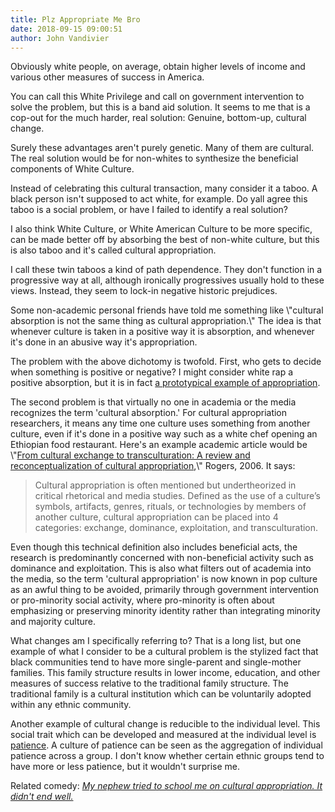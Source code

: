 ```yaml
---
title: Plz Appropriate Me Bro
date: 2018-09-15 09:00:51
author: John Vandivier
---
```




<!-- wp:paragraph -->
<p>Obviously white people, on average, obtain higher levels of income and various other measures of success in America.</p>
<!-- /wp:paragraph -->

<!-- wp:paragraph -->
<p>You can call this White Privilege and call on government intervention to solve the problem, but this is a band aid solution. It seems to me that is a cop-out for the much harder, real solution: Genuine, bottom-up, cultural change.</p>
<!-- /wp:paragraph -->

<!-- wp:paragraph -->
<p>Surely these advantages aren't purely genetic. Many of them are cultural. The real solution would be for non-whites to synthesize the beneficial components of White Culture.</p>
<!-- /wp:paragraph -->

<!-- wp:paragraph -->
<p>Instead of celebrating this cultural transaction, many consider it a taboo. A black person isn't supposed to act white, for example. Do yall agree this taboo is a social problem, or have I failed to identify a real solution?</p>
<!-- /wp:paragraph -->

<!-- wp:paragraph -->
<p>I also think White Culture, or White American Culture to be more specific, can be made better off by absorbing the best of non-white culture, but this is also taboo and it's called cultural appropriation.</p>
<!-- /wp:paragraph -->

<!-- wp:paragraph -->
<p>I call these twin taboos a kind of path dependence. They don't function in a progressive way at all, although ironically progressives usually hold to these views. Instead, they seem to lock-in negative historic prejudices.</p>
<!-- /wp:paragraph -->

<!-- wp:paragraph -->
<p>Some non-academic personal friends have told me something like \"cultural absorption is not the same thing as cultural appropriation.\" The idea is that whenever culture is taken in a positive way it is absorption, and whenever it's done in an abusive way it's appropriation.</p>
<!-- /wp:paragraph -->

<!-- wp:paragraph -->
<p>The problem with the above dichotomy is twofold. First, who gets to decide when something is positive or negative? I might consider white rap a positive absorption, but it is in fact <a href=\"http://journals.sagepub.com/doi/abs/10.1177/0891241606286997\">a prototypical example of appropriation</a>.</p>
<!-- /wp:paragraph -->

<!-- wp:paragraph -->
<p>The second problem is that virtually no one in academia or the media recognizes the term 'cultural absorption.' For cultural appropriation researchers, it means any time one culture uses something from another culture, even if it's done in a positive way such as a white chef opening an Ethiopian food restaurant. Here's an example academic article would be \"<a href=\"https://academic.oup.com/ct/article-abstract/16/4/474/4098676\">From cultural exchange to transculturation: A review and reconceptualization of cultural appropriation</a>,\" Rogers, 2006. It says:</p>
<!-- /wp:paragraph -->

<!-- wp:quote -->
<blockquote class=\"wp-block-quote\"><p>Cultural appropriation is often mentioned but undertheorized in critical rhetorical and media studies. Defined as the use of a culture’s symbols, artifacts, genres, rituals, or technologies by members of another culture, cultural appropriation can be placed into 4 categories: exchange, dominance, exploitation, and transculturation.</p></blockquote>
<!-- /wp:quote -->

<!-- wp:paragraph -->
<p>Even though this technical definition also includes beneficial acts, the research is predominantly concerned with non-beneficial activity such as dominance and exploitation. This is also what filters out of academia into the media, so the term 'cultural appropriation' is now known in pop culture as an awful thing to be avoided, primarily through government intervention or pro-minority social activity, where pro-minority is often about emphasizing or preserving minority identity rather than integrating minority and majority culture.</p>
<!-- /wp:paragraph -->

<!-- wp:paragraph -->
<p>What changes am I specifically referring to? That is a long list, but one example of what I consider to be a cultural problem is the stylized fact that black communities tend to have more single-parent and single-mother families. This family structure results in lower income, education, and other measures of success relative to the traditional family structure. The traditional family is a cultural institution which can be voluntarily adopted within any ethnic community.</p>
<!-- /wp:paragraph -->

<!-- wp:paragraph -->
<p>Another example of cultural change is reducible to the individual level. This social trait which can be developed and measured at the individual level is <a href=\"http://www.afterecon.com/other/patience-over-race/\">patience</a>. A culture of patience can be seen as the aggregation of individual patience across a group. I don't know whether certain ethnic groups tend to have more or less patience, but it wouldn't surprise me.</p>
<!-- /wp:paragraph -->

<!-- wp:paragraph -->
<p>Related comedy: <a href=\"http://www.chicagotribune.com/news/opinion/commentary/ct-perspec-appropriation-cultural-0830-story.html\"><em>My nephew tried to school me on cultural appropriation. It didn't end well.</em></a></p>
<!-- /wp:paragraph -->